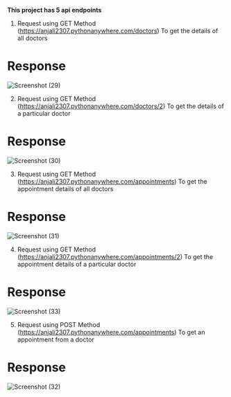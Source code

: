 **This project has 5 api endpoints**
1. Request using GET Method (https://anjali2307.pythonanywhere.com/doctors)
   To get the details of all doctors
   
# Response
![Screenshot (29)](https://github.com/AnjaliShukla2309/api-endpoints/assets/111642174/29185257-df04-43e6-bcfb-67f257bd887f)

2. Request using GET Method (https://anjali2307.pythonanywhere.com/doctors/2)
 To get the details of a particular doctor

# Response
![Screenshot (30)](https://github.com/AnjaliShukla2309/api-endpoints/assets/111642174/421fe318-bd56-4c4a-b9d7-2ef23e713693)

3.  Request using GET Method (https://anjali2307.pythonanywhere.com/appointments)
 To get the appointment details of all doctors

# Response
![Screenshot (31)](https://github.com/AnjaliShukla2309/api-endpoints/assets/111642174/349fdd9e-de47-4619-bde6-ca285ef68ff6)

4.  Request using GET Method (https://anjali2307.pythonanywhere.com/appointments/2)
 To get the appointment details of a particular doctor

# Response

![Screenshot (33)](https://github.com/AnjaliShukla2309/api-endpoints/assets/111642174/09d98b90-57fb-40a3-9d5e-da4ced5a5533)

 5.  Request using POST Method (https://anjali2307.pythonanywhere.com/appointments)
    To get an appointment from a doctor

# Response
![Screenshot (32)](https://github.com/AnjaliShukla2309/api-endpoints/assets/111642174/0e632c68-2d49-4b2e-9a1d-002b620ff346)
